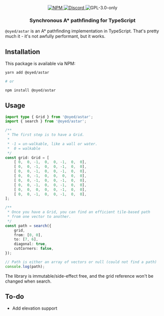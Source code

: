 <div align="center">
    <a href="https://www.npmjs.com/package/@oyed/astar" target="_blank">
        <img src="https://img.shields.io/npm/v/@oyed/astar?style=flat-square" alt="NPM" />
    </a>
    <a href="https://discord.gg/3S6AKZ2GR9" target="_blank">
        <img src="https://img.shields.io/discord/1000565079789535324?color=7289DA&label=discord&logo=discord&logoColor=FFFFFF&style=flat-square" alt="Discord" />
    </a>
    <img src="https://img.shields.io/npm/l/@oyed/astar?style=flat-square" alt="GPL-3.0-only" />
    <h3>Synchronous A* pathfinding for TypeScript</h3>
</div>

`@oyed/astar` is an A* pathfinding implementation in TypeScript. That's pretty much it - it's not awfully performant, but it works.

## Installation

This package is available via NPM:

```bash
yarn add @oyed/astar

# or

npm install @oyed/astar
```

## Usage

```typescript
import type { Grid } from '@oyed/astar';
import { search } from '@oyed/astar';

/**
 * The first step is to have a Grid.
 *
 * -1 = un-walkable, like a wall or water.
 *  0 = walkable
 */
const grid: Grid = [
    [ 0,  0, -1,  0,  0, -1,  0,  0],
    [ 0,  0, -1,  0,  0, -1,  0,  0],
    [ 0,  0, -1,  0,  0, -1,  0,  0],
    [ 0,  0, -1,  0,  0,  0,  0,  0],
    [ 0,  0, -1,  0,  0, -1,  0,  0],
    [ 0,  0, -1,  0,  0, -1,  0,  0],
    [ 0,  0,  0,  0,  0, -1,  0,  0],
    [ 0,  0, -1,  0,  0, -1,  0,  0],
];

/**
 * Once you have a Grid, you can find an efficient tile-based path
 * from one vector to another.
 */
const path = search({
    grid,
    from: [0, 0],
    to: [7, 6],
    diagonal: true,
    cutCorners: false,
});

// Path is either an array of vectors or null (could not find a path)
console.log(path);
```

The library is immutable/side-effect free, and the grid reference won't be changed when search.

## To-do

- Add elevation support
